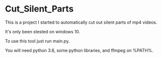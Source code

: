 # Cut_Silent_Parts
This is a project I started to automatically cut out silent parts of mp4 videos.

It's only been stested on windows 10.

To use this tool just run main.py.

You will need python 3.8, some python libraries, and ffmpeg on %PATH%.
